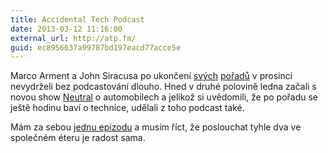 ```yaml
---
title: Accidental Tech Podcast
date: 2013-03-12 11:16:00
external_url: http://atp.fm/
guid: ec8956637a99787bd197eacd77acce5e
---
```


Marco Arment a John Siracusa po ukončení [svých](http://www.marco.org/2012/11/18/build-analyze-ending) [pořadů](http://5by5.tv/hypercritical/100) v prosinci nevydrželi bez podcastování dlouho. Hned v druhé polovině ledna začali s novou show [Neutral](http://neutral.fm/) o automobilech a jelikož si uvědomili, že po pořadu se ještě hodinu baví o technice, udělali z toho podcast také.

Mám za sebou [jednu epizodu](http://atp.fm/episodes/3-conditions-led-to-freecell) a musím říct, že poslouchat tyhle dva ve společném éteru je radost sama.
